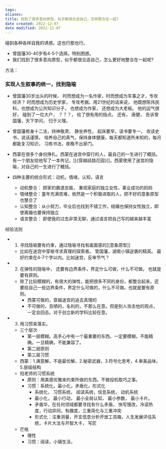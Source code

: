 ```yaml
---
tags: 
aliases: 
title: 找到了很多意向原型，似乎都很合适自己，怎样整合在一起?
date created: 2022-12-07
date modified: 2022-12-07
---
```


碰到各种各样自我的诱惑。这也行那也行。
- 曾国藩30-40岁有4-5个选择。特别困惑。
- 我们找到了很多意向原型，似乎都很合适自己，怎么更好地整合在一起呢?

方法： 
### 实现人生叙事的统一，找到隐喻

- 曾国藩30岁出头的时候， 时而想成为一名作家，时而想成为军事之才，专攻经济？ 时而想成为历史学家， 专攻考据。用21世纪的话来说， 他既想陈伟民科，也想成为公共知识分子， 也想成为作家， 还想成为大老板。 他的运气很好， 碰到了一位大户， ？？？， 给了很有用的指点。 还有， 唐健， 告诉曾国藩，天下学问， 归于义理。
- 曾国藩修身十二法，持神敬肃、 静坐养性， 起床要早，读书要专一， 攻读史书，说话谨慎， 培养自己的真气，保持身体健康，每天都知道所未知的，每月都能复习知识， 习练书法，夜晚不出家门。
- 西蒙在很多个身份挣扎。西蒙在迷宫中穿行的人，最自己的一生进行了概括。有一个朋友给他写了一本传记，[[《穿越歧路花园》]]。西蒙使用了迷宫的隐喻，对自己的一生进行了概括。

- 四种主要的统合形式：动机，情绪，认知，语言
	- 动机整合： 顾家的霸道总裁， 重视家庭的独立女性，事业成功的妈妈
	- 情绪整合：童年充满苦难，依然是一个积极进取的人，把不好的意象原型也整合了
	- 认知整合：从小努力，毕业后也找到不错工作，结婚也保持女性独立，即使离婚也要保持独立
	- 语言整合： 即使我的过去非常无聊，通过语言把自己写的越来越丰富

经验法则
- 1. 寻找隐喻要有约束，通过隐喻寻找有画面感的[[意象原型]]
	- 比如在迷宫中穿梭寻求真理的探索者。 曾国藩，湖南小镇逆袭的精英。 最好约束在4-7个字以内。比如迷宫，反审节气？  
- 2. 在弹性的隐喻中， 还要有边界条件，界定什么可做，什么不可做。 也就是要有原则。
	- 除了比较模糊的，有很大的弹性，能把很多不同的身份，都整合起来。还要给自己一些边界条件，界定什么可做的，什么不可做。也就是要有原则。
		- 西蒙可做的，穿越迷宫的追去真理的
		- 不可做的，丑陋的，名利的，不那么在意。但是别人攻击他的观点，一定会回击。对于创立新的学科比较在意。
- 3. 用习惯来落实。
	- 三个层次
		- 第一层模糊。高手心中有一个最重要的东西。一定要模糊，不能精确。一旦精确，不能兼容了。
		- 第二层原则
		- 第三层习惯
	- 西蒙：1.满意解，不是最优解，2.秘密武器，3.符号化思考，4.审美品味，5.层级结构
	- 阳老师的习惯系统
		- 原则：用美感优雅来约束所做的东西。不做投机取巧之事。
		- 习惯：系统化，最小化，矛盾化，形式化
			- 系统化， 习惯系统， 阅读系统，信息系统， 动机系统
			- 最小化， 最小行动， 最小全局认知， 最小参数， 最小卡片。
			- 矛盾华，在任何领域都要寻找有什么矛盾， 快写慢改，冷读热度，行动异同，有趣度，三重简化与三重冲突
			- 形式化：注重测量，开支信息分析开放工具箱，人生发展评估系统，卡片大法与开智大卡， 写匠
	- 芒格
		- 理性
		- 习惯：阅读，小镇生活，